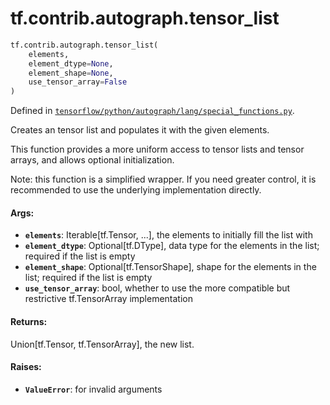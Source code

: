 <div itemscope itemtype="http://developers.google.com/ReferenceObject">
<meta itemprop="name" content="tf.contrib.autograph.tensor_list" />
<meta itemprop="path" content="Stable" />
</div>

# tf.contrib.autograph.tensor_list

``` python
tf.contrib.autograph.tensor_list(
    elements,
    element_dtype=None,
    element_shape=None,
    use_tensor_array=False
)
```



Defined in [`tensorflow/python/autograph/lang/special_functions.py`](/code/stable/tensorflow/python/autograph/lang/special_functions.py).

Creates an tensor list and populates it with the given elements.

This function provides a more uniform access to tensor lists and tensor
arrays, and allows optional initialization.

Note: this function is a simplified wrapper. If you need greater control,
it is recommended to use the underlying implementation directly.

#### Args:

* <b>`elements`</b>: Iterable[tf.Tensor, ...], the elements to initially fill the list
      with
* <b>`element_dtype`</b>: Optional[tf.DType], data type for the elements in the list;
      required if the list is empty
* <b>`element_shape`</b>: Optional[tf.TensorShape], shape for the elements in the list;
      required if the list is empty
* <b>`use_tensor_array`</b>: bool, whether to use the more compatible but restrictive
      tf.TensorArray implementation

#### Returns:

Union[tf.Tensor, tf.TensorArray], the new list.

#### Raises:

* <b>`ValueError`</b>: for invalid arguments